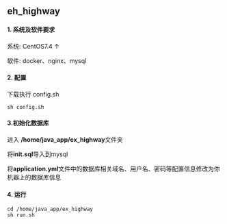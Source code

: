 ## eh_highway

#### 1. 系统及软件要求

系统: CentOS7.4 ↑

软件: docker、nginx、mysql

#### 2. 配置

下载执行 config.sh

```shell
sh config.sh
```

#### 3.初始化数据库

进入 **/home/java_app/ex_highway**文件夹

将**init.sql**导入到mysql

将**application.yml**文件中的数据库相关域名、用户名、密码等配置信息修改为你机器上的数据库信息

#### 4. 运行

```shell
cd /home/java_app/ex_highway
sh run.sh
```



